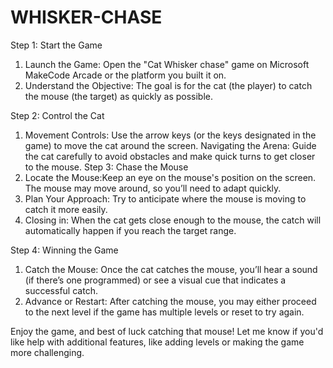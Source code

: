 # WHISKER-CHASE


 Step 1: Start the Game
1. Launch the Game: Open the "Cat Whisker chase" game on Microsoft MakeCode Arcade or the platform you built it on.
2. Understand the Objective: The goal is for the cat (the player) to catch the mouse (the target) as quickly as possible.

 Step 2: Control the Cat
1. Movement Controls: Use the arrow keys (or the keys designated in the game) to move the cat around the screen.
   Navigating the Arena: Guide the cat carefully to avoid obstacles and make quick turns to get closer to the mouse.
 Step 3: Chase the Mouse
1. Locate the Mouse:Keep an eye on the mouse's position on the screen. The mouse may move around, so you’ll need to adapt quickly.
2. Plan Your Approach: Try to anticipate where the mouse is moving to catch it more easily.
4. Closing in: When the cat gets close enough to the mouse, the catch will automatically happen if you reach the target range.

Step 4: Winning the Game
1. Catch the Mouse: Once the cat catches the mouse, you’ll hear a sound (if there’s one programmed) or see a visual cue that indicates a successful catch.
2. Advance or Restart: After catching the mouse, you may either proceed to the next level if the game has multiple levels or reset to try again.

Enjoy the game, and best of luck catching that mouse! Let me know if you'd like help with additional features, like adding levels or making the game more challenging.
